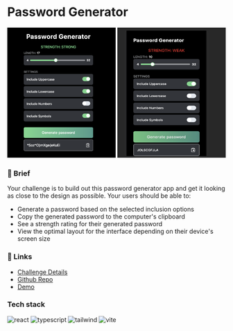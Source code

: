 # Password Generator

<img src='./assets/screenshot1.png' alt='screenshot' style='height:300px; width:250px;' />
<img src='./assets/screenshot2.png' alt='screenshot' style='height:300px; width:250px;' />

### 📝 Brief

Your challenge is to build out this password generator app and get it looking as close to the design as possible. Your users should be able to:

- Generate a password based on the selected inclusion options
- Copy the generated password to the computer's clipboard
- See a strength rating for their generated password
- View the optimal layout for the interface depending on their device's screen size

### 🔗 Links

- [Challenge Details](https://www.frontendmentor.io/challenges/password-generator-app-Mr8CLycqjh)
- [Github Repo](https://github.com/jacastanon01/password-generator)
- [Demo](https://password-generator-alpha-azure.vercel.app/)

### Tech stack

![react](https://skillicons.dev/icons?i=react)
![typescript](https://skillicons.dev/icons?i=ts)
![tailwind](https://skillicons.dev/icons?i=tailwind)
![vite](https://skillicons.dev/icons?i=vite)
